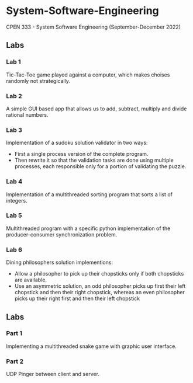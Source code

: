 # System-Software-Engineering
CPEN 333 - System Software Engineering (September-December 2022)

## Labs
### Lab 1
Tic-Tac-Toe game played against a computer, which makes choises randomly not strategically. 

### Lab 2
A simple GUI based app that allows us to add, subtract, multiply and divide rational numbers.

### Lab 3
Implementation of a sudoku solution validator in two ways:
- First  a single process version of the complete program. 
- Then rewrite it so that the validation tasks are done using multiple processes, each responsible only for a portion of validating the puzzle.

### Lab 4
Implementation of a multithreaded sorting program that sorts a list of integers.

### Lab 5
Multithreaded program with a specific python implementation of the producer-consumer synchronization problem. 

### Lab 6
Dining philosophers solution implementions:
- Allow a philosopher to pick up their chopsticks only if both chopsticks are available.
- Use an asymmetric solution, an odd philosopher picks up first their left chopstick and then their right chopstick, whereas an even philosopher picks up their right first and then their left chopstick

## Labs
### Part 1
Implementing a multithreaded snake game with graphic user interface. 

### Part 2
UDP Pinger between client and server.
